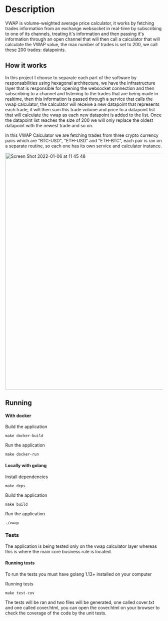 # Description

VWAP is volume-weighted average price calculator, it works by fetching trades information from an exchange websocket in real-time by subscribing to one of its channels, treating it's information and then passing it's information through an open channel that will then call a calculator that will calculate the VWAP value, the max number of trades is set to 200, we call these 200 trades: datapoints.

## How it works
In this project I choose to separate each part of the software by responsabilities using hexagonal architecture, we have the infrastructure layer that is responsible for opening the websocket connection and then subscribing to a channel and listening to the trades that are being made in realtime, then this information is passed through a service that calls the vwap calculator, the calculator will receive a new datapoint that represents each trade, it will then sum this trade volume and price to a datapoint list that will calculate the vwap as each new datapoint is added to the list. Once the datapoint list reaches the size of 200 we will only replace the oldest datapoint with the newest trade and so on.

In this VWAP Calculator we are fetching trades from three crypto currency pairs which are "BTC-USD", "ETH-USD" and "ETH-BTC", each pair is ran on a separate routine, so each one has its own service and calculator instance.


<img width="756" alt="Screen Shot 2022-01-06 at 11 45 48" src="https://user-images.githubusercontent.com/21343976/148400769-a314d617-4afc-4ca3-bace-207f2440b65d.png">

## Running

#### With docker

Build the application

````make docker-build````

Run the application

```make docker-run```

#### Locally with golang

Install dependencies

````make deps````

Build the application

```make build```

Run the application

```./vwap```


### Tests

The application is being tested only on the vwap calculator layer whereas this is where the main core business rule is located.

#### Running tests
To run the tests you must have golang 1.13+ installed on your computer

Running tests

`````make test-cov`````

The tests will be ran and two files will be generated, one called cover.txt and one called cover.html, you can open the cover.html on your browser to check the coverage of the code by the unit tests.
